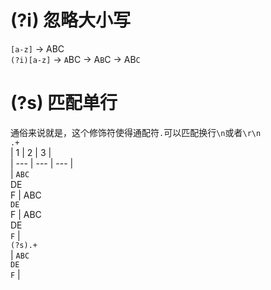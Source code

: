# (?i) 忽略大小写  
```[a-z]``` -> ABC   
```(?i)[a-z]``` -> ```A```BC -> A```B```C -> AB```C```  
# (?s) 匹配单行  
通俗来说就是，这个修饰符使得通配符```.```可以匹配换行```\n```或者```\r\n```  
```.+```  
| 1 | 2 | 3 |  
| --- | --- | --- |  
| ```ABC```<br>DE<br>F | ABC<br>```DE```<br>F | ABC<br>DE<br>```F``` |  
```(?s).+```  
| ```ABC```<br>```DE```<br>```F``` |
